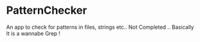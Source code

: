 # PatternChecker

An app to check for patterns in files, strings etc.. Not Completed ..
Basically It is a wannabe Grep !
